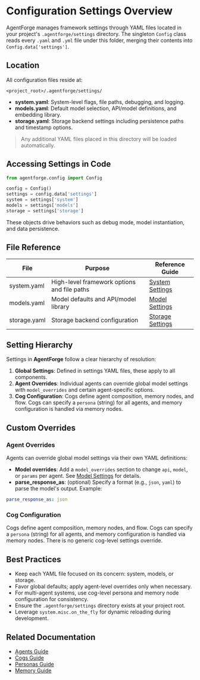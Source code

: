 # Configuration Settings Overview

AgentForge manages framework settings through YAML files located in your project's `.agentforge/settings` directory. The singleton `Config` class reads every `.yaml` and `.yml` file under this folder, merging their contents into `Config.data['settings']`.

## Location

All configuration files reside at:
```
<project_root>/.agentforge/settings/
```

- **system.yaml**: System-level flags, file paths, debugging, and logging.
- **models.yaml**: Default model selection, API/model definitions, and embedding library.
- **storage.yaml**: Storage backend settings including persistence paths and timestamp options.

> Any additional YAML files placed in this directory will be loaded automatically.

## Accessing Settings in Code

```python
from agentforge.config import Config

config = Config()
settings = config.data['settings']
system = settings['system']
models = settings['models']
storage = settings['storage']
```

These objects drive behaviors such as debug mode, model instantiation, and data persistence.

## File Reference

| File         | Purpose                                        | Reference Guide              |
| ------------ | ---------------------------------------------- | ---------------------------- |
| system.yaml  | High-level framework options and file paths    | [System Settings](system.md) |
| models.yaml  | Model defaults and API/model library           | [Model Settings](models.md)  |
| storage.yaml | Storage backend configuration                  | [Storage Settings](storage.md)|

## Setting Hierarchy

Settings in **AgentForge** follow a clear hierarchy of resolution:

1. **Global Settings**: Defined in settings YAML files, these apply to all components.
2. **Agent Overrides**: Individual agents can override global model settings with `model_overrides` and certain agent-specific options.
3. **Cog Configuration**: Cogs define agent composition, memory nodes, and flow. Cogs can specify a `persona` (string) for all agents, and memory configuration is handled via memory nodes.

## Custom Overrides

### Agent Overrides
Agents can override global model settings via their own YAML definitions:

- **Model overrides**: Add a `model_overrides` section to change `api`, `model`, or `params` per agent. See [Model Settings](models.md) for details.
- **parse_response_as**: (optional) Specify a format (e.g., `json`, `yaml`) to parse the model's output. Example:

```yaml
parse_response_as: json
```

### Cog Configuration
Cogs define agent composition, memory nodes, and flow. Cogs can specify a `persona` (string) for all agents, and memory configuration is handled via memory nodes. There is no generic cog-level settings override.

## Best Practices

- Keep each YAML file focused on its concern: system, models, or storage.
- Favor global defaults; apply agent-level overrides only when necessary.
- For multi-agent systems, use cog-level persona and memory node configuration for consistency.
- Ensure the `.agentforge/settings` directory exists at your project root.
- Leverage `system.misc.on_the_fly` for dynamic reloading during development.

## Related Documentation
- [Agents Guide](../agents/agents.md)
- [Cogs Guide](../cogs/cogs.md)
- [Personas Guide](../personas/personas.md)
- [Memory Guide](../storage/memory.md)